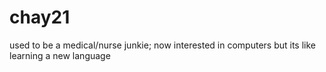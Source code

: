 # chay21
used to be a medical/nurse junkie; now interested in computers
but its like learning a new language
